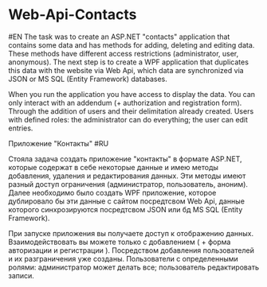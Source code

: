 # Web-Api-Contacts
#EN
The task was to create an ASP.NET "contacts" application that contains some data and has methods for adding, deleting and editing data. These methods have different access restrictions (administrator, user, anonymous). The next step is to create a WPF application that duplicates this data with the website via Web Api, which data are synchronized via JSON or MS SQL (Entity Framework) databases.

When you run the application you have access to display the data.  You can only interact with an addendum (+ authorization and registration form). Through the addition of users and their delimitation already created. Users with defined roles: the administrator can do everything; the user can edit entries.

Приложение "Контакты"
#RU

Стояла задача создать приложение "контакты" в формате ASP.NET, которые содержат в себе некоторые данные и имею методы добавления, удаления и редактирования данных. Эти методы имеют разный доступ ограничения (администратор, пользователь, аноним). Далее необходимо было создать WPF приложение, которое дублировало бы эти данные с сайтом посредтсвом Web Api, данные которого синхрозируются посредтсвом JSON или бд MS SQL (Entity Framework).

При запуске приложения вы получаете доступ к отображению данных.  Взаимодействовать вы можете только с добавлением ( + форма авторизации и регистрации ). Посредством добавления пользователей и их разграничения уже созданы. Пользователи с определенными ролями: администратор может делать все; пользователь редактировать записи.
